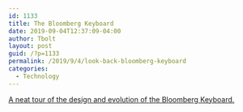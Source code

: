 ```yaml
--- 
id: 1133 
title: The Bloomberg Keyboard 
date: 2019-09-04T12:37:09-04:00 
author: Tbolt
layout: post 
guid: /?p=1133 
permalink: /2019/9/4/look-back-bloomberg-keyboard
categories: 
  - Technology 
--- 
```


[A neat tour of the design and evolution of the Bloomberg Keyboard.](https://www.bloomberg.com/professional/blog/look-back-bloomberg-keyboard/)